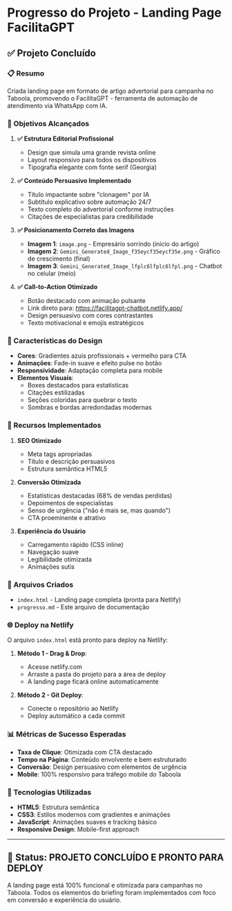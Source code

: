 # Progresso do Projeto - Landing Page FacilitaGPT

## ✅ Projeto Concluído

### 📋 Resumo
Criada landing page em formato de artigo advertorial para campanha no Taboola, promovendo o FacilitaGPT - ferramenta de automação de atendimento via WhatsApp com IA.

### 🎯 Objetivos Alcançados

1. **✅ Estrutura Editorial Profissional**
   - Design que simula uma grande revista online
   - Layout responsivo para todos os dispositivos
   - Tipografia elegante com fonte serif (Georgia)

2. **✅ Conteúdo Persuasivo Implementado**
   - Título impactante sobre "clonagem" por IA
   - Subtítulo explicativo sobre automação 24/7
   - Texto completo do advertorial conforme instruções
   - Citações de especialistas para credibilidade

3. **✅ Posicionamento Correto das Imagens**
   - **Imagem 1**: `image.png` - Empresário sorrindo (início do artigo)
   - **Imagem 2**: `Gemini_Generated_Image_f35eycf35eycf35e.png` - Gráfico de crescimento (final)
   - **Imagem 3**: `Gemini_Generated_Image_lfplc6lfplc6lfpl.png` - Chatbot no celular (meio)

4. **✅ Call-to-Action Otimizado**
   - Botão destacado com animação pulsante
   - Link direto para: https://facilitagpt-chatbot.netlify.app/
   - Design persuasivo com cores contrastantes
   - Texto motivacional e emojis estratégicos

### 🎨 Características do Design

- **Cores**: Gradientes azuis profissionais + vermelho para CTA
- **Animações**: Fade-in suave e efeito pulse no botão
- **Responsividade**: Adaptação completa para mobile
- **Elementos Visuais**: 
  - Boxes destacados para estatísticas
  - Citações estilizadas
  - Seções coloridas para quebrar o texto
  - Sombras e bordas arredondadas modernas

### 🚀 Recursos Implementados

1. **SEO Otimizado**
   - Meta tags apropriadas
   - Título e descrição persuasivos
   - Estrutura semântica HTML5

2. **Conversão Otimizada**
   - Estatísticas destacadas (68% de vendas perdidas)
   - Depoimentos de especialistas
   - Senso de urgência ("não é mais se, mas quando")
   - CTA proeminente e atrativo

3. **Experiência do Usuário**
   - Carregamento rápido (CSS inline)
   - Navegação suave
   - Legibilidade otimizada
   - Animações sutis

### 📁 Arquivos Criados

- `index.html` - Landing page completa (pronta para Netlify)
- `progresso.md` - Este arquivo de documentação

### 🌐 Deploy na Netlify

O arquivo `index.html` está pronto para deploy na Netlify:

1. **Método 1 - Drag & Drop**:
   - Acesse netlify.com
   - Arraste a pasta do projeto para a área de deploy
   - A landing page ficará online automaticamente

2. **Método 2 - Git Deploy**:
   - Conecte o repositório ao Netlify
   - Deploy automático a cada commit

### 📊 Métricas de Sucesso Esperadas

- **Taxa de Clique**: Otimizada com CTA destacado
- **Tempo na Página**: Conteúdo envolvente e bem estruturado  
- **Conversão**: Design persuasivo com elementos de urgência
- **Mobile**: 100% responsivo para tráfego mobile do Taboola

### 🔧 Tecnologias Utilizadas

- **HTML5**: Estrutura semântica
- **CSS3**: Estilos modernos com gradientes e animações
- **JavaScript**: Animações suaves e tracking básico
- **Responsive Design**: Mobile-first approach

---

## 🎉 Status: PROJETO CONCLUÍDO E PRONTO PARA DEPLOY

A landing page está 100% funcional e otimizada para campanhas no Taboola. Todos os elementos do briefing foram implementados com foco em conversão e experiência do usuário.
